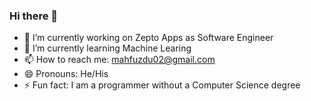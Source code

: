 ### Hi there 👋

- 🔭 I’m currently working on Zepto Apps as Software Engineer
- 🌱 I’m currently learning Machine Learing
- 📫 How to reach me: mahfuzdu02@gmail.com
- 😄 Pronouns: He/His
- ⚡ Fun fact: I am a programmer without a Computer Science degree
